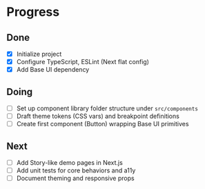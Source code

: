 # Progress

## Done

- [x] Initialize project
- [x] Configure TypeScript, ESLint (Next flat config)
- [x] Add Base UI dependency

## Doing

- [ ] Set up component library folder structure under `src/components`
- [ ] Draft theme tokens (CSS vars) and breakpoint definitions
- [ ] Create first component (Button) wrapping Base UI primitives

## Next

- [ ] Add Story-like demo pages in Next.js
- [ ] Add unit tests for core behaviors and a11y
- [ ] Document theming and responsive props